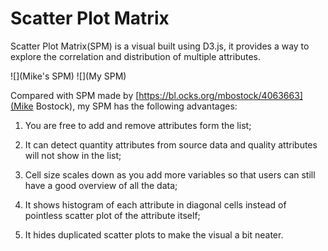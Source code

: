# Scatter Plot Matrix
Scatter Plot Matrix(SPM) is a visual built using D3.js, it provides a way to explore the correlation and distribution of multiple attributes.

![](Mike's SPM)
![](My SPM)

Compared with SPM made by [https://bl.ocks.org/mbostock/4063663](Mike Bostock), my SPM has the following advantages:

1) You are free to add and remove attributes form the list;

2) It can detect quantity attributes from source data and quality attributes will not show in the list;

3) Cell size scales down as you add more variables so that users can still have a good overview of all the data;

4) It shows histogram of each attribute in diagonal cells instead of pointless scatter plot of the attribute itself;

5) It hides duplicated scatter plots to make the visual a bit neater.
